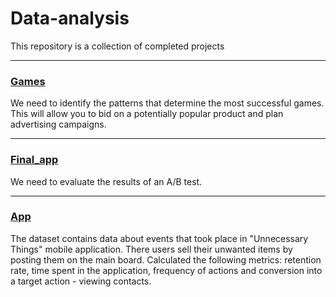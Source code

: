 # Data-analysis
This repository is a collection of completed projects

____
### [Games](https://github.com/eugenia26879/Data-analysis/blob/main/games.ipynb)

We need to identify the patterns that determine the most successful games. 
This will allow you to bid on a potentially popular product and plan advertising campaigns.
____
### [Final_app](https://github.com/eugenia26879/Data-analysis/blob/main/final_app/ab_f.ipynb)

We need to evaluate the results of an A/B test. 
____
### [App](https://github.com/eugenia26879/Data-analysis/blob/main/app/app.ipynb)

The dataset contains data about events that took place in "Unnecessary Things" mobile application. 
There users sell their unwanted items by posting them on the main board.
Calculated the following metrics: retention rate, time spent in the application, frequency of actions and conversion into a target action - viewing contacts.
